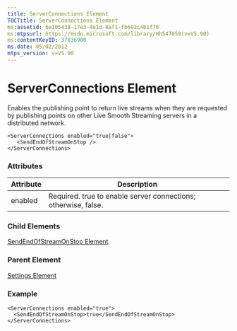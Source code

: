 ```yaml
---
title: ServerConnections Element
TOCTitle: ServerConnections Element
ms:assetid: be105438-17e3-4e1d-8af1-fb692c481f76
ms:mtpsurl: https://msdn.microsoft.com/library/Hh547059(v=VS.90)
ms:contentKeyID: 37836900
ms.date: 05/02/2012
mtps_version: v=VS.90
---
```


# ServerConnections Element

Enables the publishing point to return live streams when they are requested by publishing points on other Live Smooth Streaming servers in a distributed network.

    <ServerConnections enabled="true|false">
       <SendEndOfStreamOnStop />
    </ServerConnections>

### Attributes

|Attribute|Description|
|--- |--- |
|enabled|Required. true to enable server connections; otherwise, false.|

### Child Elements

[SendEndOfStreamOnStop Element](sendendofstreamonstop-element.md)

### Parent Element

[Settings Element](settings-element.md)

### Example

    <ServerConnections enabled="true">
      <SendEndOfStreamOnStop>true</SendEndOfStreamOnStop>
    </ServerConnections>
